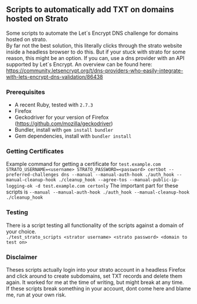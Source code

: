 ## Scripts to automatically add TXT on domains hosted on Strato

Some scripts to automate the Let´s Encrypt DNS challenge for domains hosted on strato.  
By far not the best solution, this literally clicks through the strato website inside a headless browser to do this. But if your stuck with strato for some reason, this might be an option. If you can, use a dns provider with an API supported by Let´s Encrypt. An overview can be found here: https://community.letsencrypt.org/t/dns-providers-who-easily-integrate-with-lets-encrypt-dns-validation/86438

### Prerequisites

* A recent Ruby, tested with `2.7.3`
* Firefox
* Geckodriver for your version of Firefox (https://github.com/mozilla/geckodriver)
* Bundler, install with `gem install bundler`
* Gem dependencies, install with `bundler install`

### Getting Certificates

Example command for getting a certificate for `test.example.com`  
`STRATO_USERNAME=<username> STRATO_PASSWORD=<password> certbot --preferred-challenges dns --manual --manual-auth-hook ./auth_hook --manual-cleanup-hook ./cleanup_hook --agree-tos --manual-public-ip-logging-ok -d test.example.com certonly`
The important part for these scripts is `--manual --manual-auth-hook ./auth_hook --manual-cleanup-hook ./cleanup_hook`

### Testing

There is a script testing all functionality of the scripts against a domain of your choice.  
`./test_strato_scripts <strator username> <strato password> <domain to test on>`

### Disclaimer

Theses scripts actually login into your strato account in a headless Firefox and click around to create subdomains, set TXT records and delete them again.
It worked for me at the time of writing, but might break at any time.  
If these scripts break something in your account, dont come here and blame me, run at your own risk.
